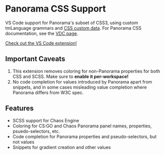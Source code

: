 # Panorama CSS Support

VS Code support for Panorama's subset of CSS3, using custom tmLanguage grammars and [CSS custom data](https://github.com/microsoft/vscode-custom-data). For Panorama CSS documentation, see the [VDC page](https://developer.valvesoftware.com/wiki/CSGO_Panorama_CSS_Properties).

[Check out the VS Code extension!](https://marketplace.visualstudio.com/items?itemName=braemie.panorama-css)

## Important Caveats

1. This extension removes coloring for non-Panorama properties for both CSS and SCSS. Make sure to **enable it per-workspace!**
2. No code completion for values introduced by Panorama apart from snippets, and in some cases misleading value completion where Panorama differs from W3C spec.

## Features

- SCSS support for Chaos Engine
- Coloring for CS:GO and Chaos Panorama panel names, properties, psuedo-selectors, etc.
- Code completion for Panorama properties and pseudo-selectors, but not values
- Snippets for gradient creation and other values
